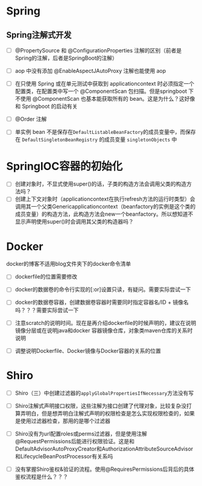 # Spring

## Spring注解式开发

- [ ] @PropertySource 和 @ConfigurationProperties 注解的区别（前者是Spring的注解，后者是SpringBoot的注解）
- [ ] aop 中没有添加 @EnableAspectJAutoProxy 注解也能使用 aop
- [ ] 在只使用 Spring 或在单元测试中获取到 applicationcontext 时必须指定一个配置类，在配置类中写一个 @ComponentScan 包扫描。但是springboot 下不使用 @ComponentScan 也基本能获取所有的 bean。这是为什么？这好像和 Springboot 的启动有关
- [ ] @Order 注解
- [ ] 单实例 bean 不是保存在`DefaultListableBeanFactory`的成员变量中，而保存在 `DefaultSingletonBeanRegistry` 的成员变量 `singletonObjects` 中



# SpringIOC容器的初始化

- [ ] 创建对象时，不显式使用super()的话，子类的构造方法会调用父类的构造方法吗？
- [ ] 创建上下文对象时（applicationcontext在执行refresh方法的运行时类型）会调用其一个父类Genericapplicationcontext（beanfactory的实例是这个类的成员变量）的构造方法，此构造方法会new一个beanfactory。所以想知道不显示声明使用super()时会调用其父类的构造器吗？

# Docker

docker的博客不适用blog文件夹下的docker命令清单

- [ ] dockerfile的位置需要修改
- [ ] docker的数据卷的命令行实现的[:or]设置只读，有疑问。需要实际尝试一下
- [ ] docker的数据卷容器，创建数据卷容器时需要同时指定容器名/ID + 镜像名吗？？？需要实际尝试一下
- [ ] 注意scratch的说明时间。现在是再介绍dockerfile的时候声明的，建议在说明镜像分层或在说明java和docker 容器镜像仓库，对象类maven仓库的关系时说明
- [ ] 调整说明Dockerfile、Docker镜像与Docker容器的关系的位置



# Shiro

- [ ] Shiro（三）中创建过滤器的`applyGlobalPropertiesIfNecessary`方法没有写
- [ ] Shiro注解式声明接口权限，这些注解为接口创建了代理对象，比较复杂没打算弄明白，但是想弄明白注解式声明的权限检查是怎么实现权限检查的，如果是使用过滤器检查，那用的是哪个过滤器
- [ ] Shiro没有为url配置roles或perms过滤器，但是使用注解@RequestPermissions后能进行权限验证。这是和DefaultAdvisorAutoProxyCreator和AuthorizationAttributeSourceAdvisor和LifecycleBeanPostProcessor有关系吗
- [ ] 没有掌握Shiro鉴权&验证的流程。使用@RequiresPermissions后背后的具体鉴权流程是什么？？？

